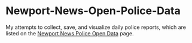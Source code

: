 # Newport-News-Open-Police-Data

My attempts to collect, save, and visualize daily police reports, which are listed on the [Newport News Police Open Data](https://www.nnva.gov/2229/Open-Data) page.
